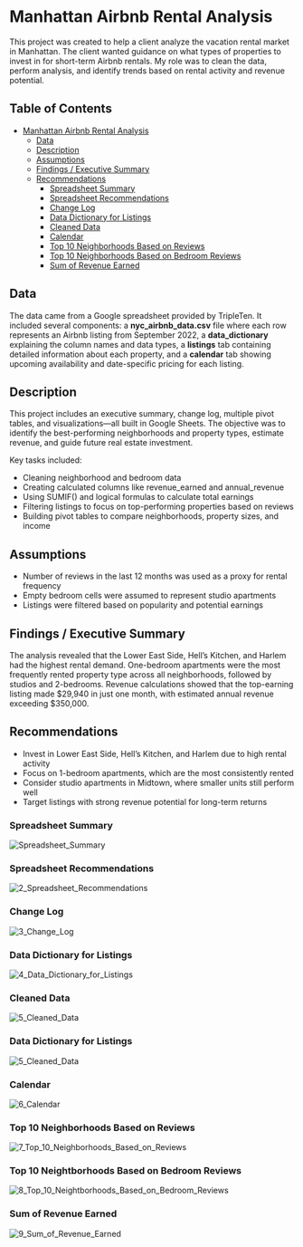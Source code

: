 # Manhattan Airbnb Rental Analysis

This project was created to help a client analyze the vacation rental market in Manhattan. The client wanted guidance on what types of properties to invest in for short-term Airbnb rentals. My role was to clean the data, perform analysis, and identify trends based on rental activity and revenue potential.

## Table of Contents

- [Manhattan Airbnb Rental Analysis](#manhattan-airbnb-rental-analysis)
  - [Data](#data)
  - [Description](#description)
  - [Assumptions](#assumptions)
  - [Findings / Executive Summary](#findings--executive-summary)
  - [Recommendations](#recommendations)
    - [Spreadsheet Summary](#spreadsheet-summary)
    - [Spreadsheet Recommendations](#spreadsheet-recommendations)
    - [Change Log](#change-log)
    - [Data Dictionary for Listings](#data-dictionary-for-listings)
    - [Cleaned Data](#cleaned-data)
    - [Calendar](#calendar)
    - [Top 10 Neighborhoods Based on Reviews](#top-10-neighborhoods-based-on-reviews)
    - [Top 10 Neighborhoods Based on Bedroom Reviews](#top-10-neighborhoods-based-on-bedroom-reviews)
    - [Sum of Revenue Earned](#sum-of-revenue-earned)


## Data

The data came from a Google spreadsheet provided by TripleTen. It included several components: a **nyc_airbnb_data.csv** file where each row represents an Airbnb listing from September 2022, a **data_dictionary** explaining the column names and data types, a **listings** tab containing detailed information about each property, and a **calendar** tab showing upcoming availability and date-specific pricing for each listing.

## Description

This project includes an executive summary, change log, multiple pivot tables, and visualizations—all built in Google Sheets. The objective was to identify the best-performing neighborhoods and property types, estimate revenue, and guide future real estate investment.

Key tasks included:

* Cleaning neighborhood and bedroom data
* Creating calculated columns like revenue_earned and annual_revenue
* Using SUMIF() and logical formulas to calculate total earnings
* Filtering listings to focus on top-performing properties based on reviews
* Building pivot tables to compare neighborhoods, property sizes, and income

## Assumptions

* Number of reviews in the last 12 months was used as a proxy for rental frequency
* Empty bedroom cells were assumed to represent studio apartments
* Listings were filtered based on popularity and potential earnings

## Findings / Executive Summary

The analysis revealed that the Lower East Side, Hell’s Kitchen, and Harlem had the highest rental demand. One-bedroom apartments were the most frequently rented property type across all neighborhoods, followed by studios and 2-bedrooms. Revenue calculations showed that the top-earning listing made $29,940 in just one month, with estimated annual revenue exceeding $350,000.

## Recommendations

* Invest in Lower East Side, Hell’s Kitchen, and Harlem due to high rental activity
* Focus on 1-bedroom apartments, which are the most consistently rented
* Consider studio apartments in Midtown, where smaller units still perform well
* Target listings with strong revenue potential for long-term returns

### Spreadsheet Summary

![Spreadsheet_Summary](1_Spreadsheet_Summary.png)

### Spreadsheet Recommendations

![2_Spreadsheet_Recommendations](2_Spreadsheet_Recommendations.png)

### Change Log

![3_Change_Log](3_Change_Log.png)

### Data Dictionary for Listings

![4_Data_Dictionary_for_Listings](4_Data_Dictionary_for_Listings.png)

### Cleaned Data

![5_Cleaned_Data](5_Cleaned_Data.png)

### Data Dictionary for Listings

![5_Cleaned_Data](5_Cleaned_Data.png)

### Calendar

![6_Calendar](6_Calendar.png)

### Top 10 Neighborhoods Based on Reviews

![7_Top_10_Neighborhoods_Based_on_Reviews](7_Top_10_Neighborhoods_Based_on_Reviews.png)

### Top 10 Neightborhoods Based on Bedroom Reviews

![8_Top_10_Neightborhoods_Based_on_Bedroom_Reviews](8_Top_10_Neightborhoods_Based_on_Bedroom_Reviews.png)

### Sum of Revenue Earned

![9_Sum_of_Revenue_Earned](9_Sum_of_Revenue_Earned.png)

